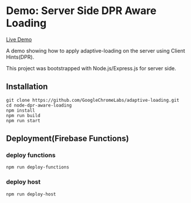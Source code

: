
# Demo: Server Side DPR Aware Loading

[Live Demo](https://adaptive-loading.web.app/node-dpr-aware-loading/)

A demo showing how to apply adaptive-loading on the server using Client Hints(DPR).

This project was bootstrapped with Node.js/Express.js for server side.

## Installation
```
git clone https://github.com/GoogleChromeLabs/adaptive-loading.git
cd node-dpr-aware-loading
npm install
npm run build
npm run start
```

## Deployment(Firebase Functions)
### deploy functions
```
npm run deploy-functions
```

### deploy host
```
npm run deploy-host
```
